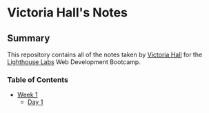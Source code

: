 # Victoria Hall's Notes
## Summary 

This repository contains all of the notes taken by [Victoria Hall](https://github.com/victhall) for the [Lighthouse Labs](https://www.lighthouselabs.ca/) Web Development Bootcamp.

### Table of Contents
* [Week 1](/Week_1)
  * [Day 1](/Week_1/Day_1)